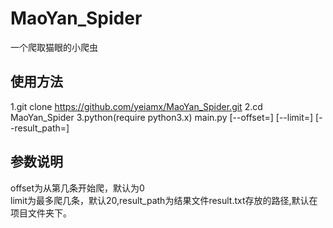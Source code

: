 # MaoYan_Spider
一个爬取猫眼的小爬虫

## 使用方法 ##
1.git clone https://github.com/yeiamx/MaoYan_Spider.git
2.cd MaoYan_Spider
3.python(require python3.x) main.py [--offset=] [--limit=] [--result_path=]

## 参数说明 ##
offset为从第几条开始爬，默认为0  
limit为最多爬几条，默认20,result_path为结果文件result.txt存放的路径,默认在项目文件夹下。 
